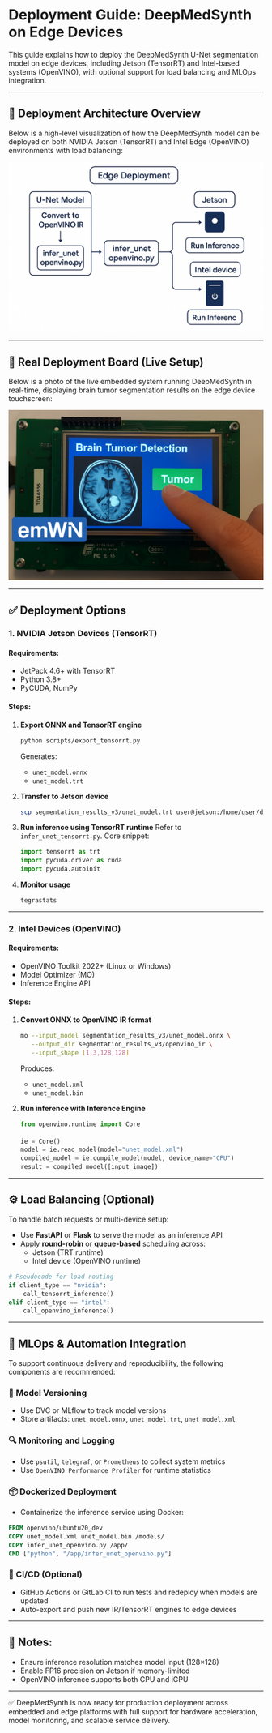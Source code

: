 # Deployment Guide: DeepMedSynth on Edge Devices

This guide explains how to deploy the DeepMedSynth U-Net segmentation model on edge devices, including Jetson (TensorRT) and Intel-based systems (OpenVINO), with optional support for load balancing and MLOps integration.

---

## 📡 Deployment Architecture Overview

Below is a high-level visualization of how the DeepMedSynth model can be deployed on both NVIDIA Jetson (TensorRT) and Intel Edge (OpenVINO) environments with load balancing:

![Edge Deployment Architecture](../assets/edge_deployment_architecture.png)

---

## 🧩 Real Deployment Board (Live Setup)

Below is a photo of the live embedded system running DeepMedSynth in real-time, displaying brain tumor segmentation results on the edge device touchscreen:

![Live Inference on Deployment Board](../assets/deployment_board_real_inference.png)

---

## ✅ Deployment Options

### 1. NVIDIA Jetson Devices (TensorRT)
#### Requirements:
- JetPack 4.6+ with TensorRT
- Python 3.8+
- PyCUDA, NumPy

#### Steps:
1. **Export ONNX and TensorRT engine**
   ```bash
   python scripts/export_tensorrt.py
   ```
   Generates:
   - `unet_model.onnx`
   - `unet_model.trt`

2. **Transfer to Jetson device**
   ```bash
   scp segmentation_results_v3/unet_model.trt user@jetson:/home/user/deepmedsynth/
   ```

3. **Run inference using TensorRT runtime**
   Refer to `infer_unet_tensorrt.py`. Core snippet:
   ```python
   import tensorrt as trt
   import pycuda.driver as cuda
   import pycuda.autoinit
   ```

4. **Monitor usage**
   ```bash
   tegrastats
   ```

---

### 2. Intel Devices (OpenVINO)
#### Requirements:
- OpenVINO Toolkit 2022+ (Linux or Windows)
- Model Optimizer (MO)
- Inference Engine API

#### Steps:
1. **Convert ONNX to OpenVINO IR format**
   ```bash
   mo --input_model segmentation_results_v3/unet_model.onnx \
      --output_dir segmentation_results_v3/openvino_ir \
      --input_shape [1,3,128,128]
   ```
   Produces:
   - `unet_model.xml`
   - `unet_model.bin`

2. **Run inference with Inference Engine**
   ```python
   from openvino.runtime import Core

   ie = Core()
   model = ie.read_model(model="unet_model.xml")
   compiled_model = ie.compile_model(model, device_name="CPU")
   result = compiled_model([input_image])
   ```

---

## ⚙️ Load Balancing (Optional)
To handle batch requests or multi-device setup:

- Use **FastAPI** or **Flask** to serve the model as an inference API
- Apply **round-robin** or **queue-based** scheduling across:
  - Jetson (TRT runtime)
  - Intel device (OpenVINO runtime)

```python
# Pseudocode for load routing
if client_type == "nvidia":
    call_tensorrt_inference()
elif client_type == "intel":
    call_openvino_inference()
```

---

## 🔁 MLOps & Automation Integration

To support continuous delivery and reproducibility, the following components are recommended:

### 🔄 Model Versioning
- Use DVC or MLflow to track model versions
- Store artifacts: `unet_model.onnx`, `unet_model.trt`, `unet_model.xml`

### 🔍 Monitoring and Logging
- Use `psutil`, `telegraf`, or `Prometheus` to collect system metrics
- Use `OpenVINO Performance Profiler` for runtime statistics

### 📦 Dockerized Deployment
- Containerize the inference service using Docker:

```dockerfile
FROM openvino/ubuntu20_dev
COPY unet_model.xml unet_model.bin /models/
COPY infer_unet_openvino.py /app/
CMD ["python", "/app/infer_unet_openvino.py"]
```

### 🧪 CI/CD (Optional)
- GitHub Actions or GitLab CI to run tests and redeploy when models are updated
- Auto-export and push new IR/TensorRT engines to edge devices

---

## 📌 Notes:
- Ensure inference resolution matches model input (128×128)
- Enable FP16 precision on Jetson if memory-limited
- OpenVINO inference supports both CPU and iGPU

---

✅ DeepMedSynth is now ready for production deployment across embedded and edge platforms with full support for hardware acceleration, model monitoring, and scalable service delivery.
